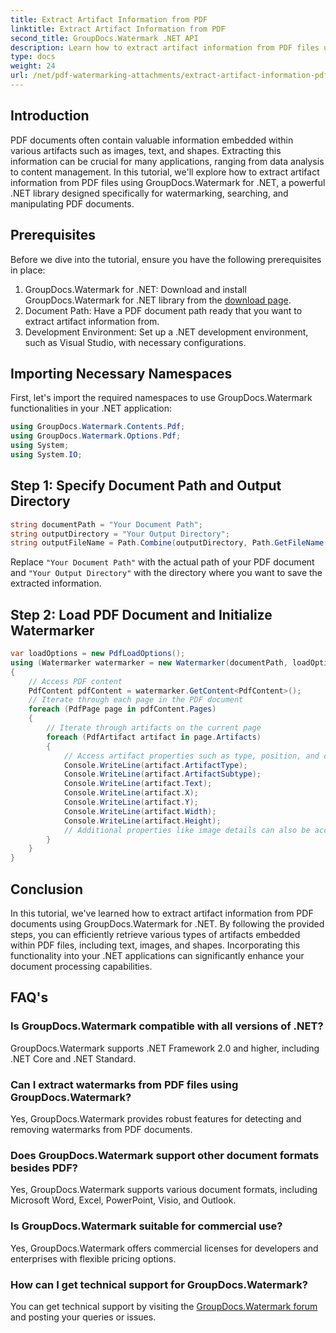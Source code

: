 ```yaml
---
title: Extract Artifact Information from PDF
linktitle: Extract Artifact Information from PDF
second_title: GroupDocs.Watermark .NET API
description: Learn how to extract artifact information from PDF files using GroupDocs.Watermark for .NET. Enhance your document processing capabilities.
type: docs
weight: 24
url: /net/pdf-watermarking-attachments/extract-artifact-information-pdf/
---
```

## Introduction
PDF documents often contain valuable information embedded within various artifacts such as images, text, and shapes. Extracting this information can be crucial for many applications, ranging from data analysis to content management. In this tutorial, we'll explore how to extract artifact information from PDF files using GroupDocs.Watermark for .NET, a powerful .NET library designed specifically for watermarking, searching, and manipulating PDF documents.
## Prerequisites
Before we dive into the tutorial, ensure you have the following prerequisites in place:
1. GroupDocs.Watermark for .NET: Download and install GroupDocs.Watermark for .NET library from the [download page](https://releases.groupdocs.com/Watermark/net/).
2. Document Path: Have a PDF document path ready that you want to extract artifact information from.
3. Development Environment: Set up a .NET development environment, such as Visual Studio, with necessary configurations.

## Importing Necessary Namespaces
First, let's import the required namespaces to use GroupDocs.Watermark functionalities in your .NET application:
```csharp
using GroupDocs.Watermark.Contents.Pdf;
using GroupDocs.Watermark.Options.Pdf;
using System;
using System.IO;
```
## Step 1: Specify Document Path and Output Directory
```csharp
string documentPath = "Your Document Path";
string outputDirectory = "Your Output Directory";
string outputFileName = Path.Combine(outputDirectory, Path.GetFileName(documentPath));
```
Replace `"Your Document Path"` with the actual path of your PDF document and `"Your Output Directory"` with the directory where you want to save the extracted information.
## Step 2: Load PDF Document and Initialize Watermarker
```csharp
var loadOptions = new PdfLoadOptions();
using (Watermarker watermarker = new Watermarker(documentPath, loadOptions))
{
    // Access PDF content
    PdfContent pdfContent = watermarker.GetContent<PdfContent>();
    // Iterate through each page in the PDF document
    foreach (PdfPage page in pdfContent.Pages)
    {
        // Iterate through artifacts on the current page
        foreach (PdfArtifact artifact in page.Artifacts)
        {
            // Access artifact properties such as type, position, and content
            Console.WriteLine(artifact.ArtifactType);
            Console.WriteLine(artifact.ArtifactSubtype);
            Console.WriteLine(artifact.Text);
            Console.WriteLine(artifact.X);
            Console.WriteLine(artifact.Y);
            Console.WriteLine(artifact.Width);
            Console.WriteLine(artifact.Height);
            // Additional properties like image details can also be accessed if applicable
        }
    }
}
```

## Conclusion
In this tutorial, we've learned how to extract artifact information from PDF documents using GroupDocs.Watermark for .NET. By following the provided steps, you can efficiently retrieve various types of artifacts embedded within PDF files, including text, images, and shapes. Incorporating this functionality into your .NET applications can significantly enhance your document processing capabilities.
## FAQ's
### Is GroupDocs.Watermark compatible with all versions of .NET?
GroupDocs.Watermark supports .NET Framework 2.0 and higher, including .NET Core and .NET Standard.
### Can I extract watermarks from PDF files using GroupDocs.Watermark?
Yes, GroupDocs.Watermark provides robust features for detecting and removing watermarks from PDF documents.
### Does GroupDocs.Watermark support other document formats besides PDF?
Yes, GroupDocs.Watermark supports various document formats, including Microsoft Word, Excel, PowerPoint, Visio, and Outlook.
### Is GroupDocs.Watermark suitable for commercial use?
Yes, GroupDocs.Watermark offers commercial licenses for developers and enterprises with flexible pricing options.
### How can I get technical support for GroupDocs.Watermark?
You can get technical support by visiting the [GroupDocs.Watermark forum](https://forum.groupdocs.com/c/watermark/19) and posting your queries or issues.

